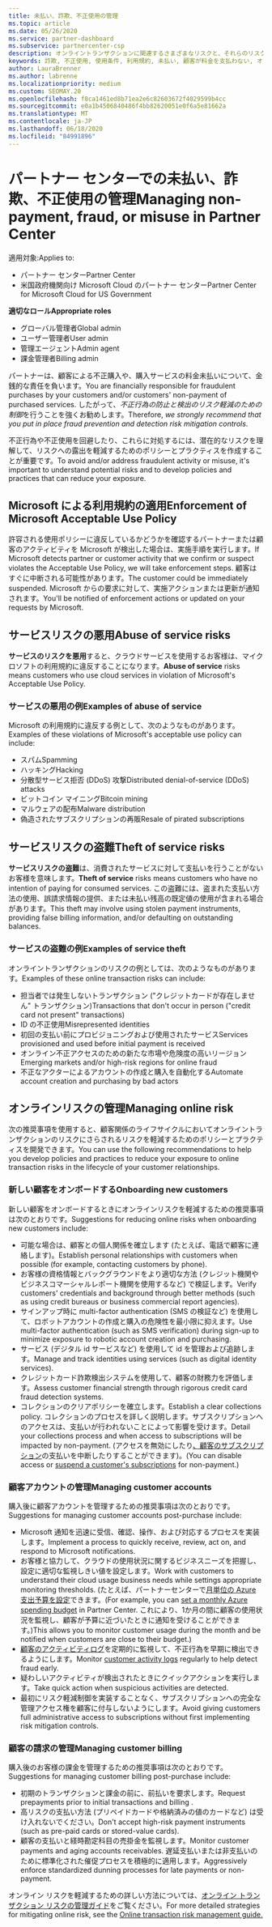```yaml
---
title: 未払い、詐欺、不正使用の管理
ms.topic: article
ms.date: 05/26/2020
ms.service: partner-dashboard
ms.subservice: partnercenter-csp
description: オンライントランザクションに関連するさまざまなリスクと、それらのリスクを管理して軽減するためのベストプラクティスについて理解することが重要です。
keywords: 詐欺, 不正使用, 使用条件, 利用規約, 未払い, 顧客が料金を支払わない, オンライン リスク, サービスの盗用, サービスの不正使用, サブスクリプションの一時停止,
author: LauraBrenner
ms.author: labrenne
ms.localizationpriority: medium
ms.custom: SEOMAY.20
ms.openlocfilehash: f8ca1461ed8b71ea2e6c82603672f4029599b4cc
ms.sourcegitcommit: e0a1b4506840486f4bb82620051e0f6a5e81662a
ms.translationtype: MT
ms.contentlocale: ja-JP
ms.lasthandoff: 06/18/2020
ms.locfileid: "84991896"
---
```

# <a name="managing-non-payment-fraud-or-misuse-in-partner-center"></a><span data-ttu-id="e53ed-104">パートナー センターでの未払い、詐欺、不正使用の管理</span><span class="sxs-lookup"><span data-stu-id="e53ed-104">Managing non-payment, fraud, or misuse in Partner Center</span></span>

<span data-ttu-id="e53ed-105">適用対象:</span><span class="sxs-lookup"><span data-stu-id="e53ed-105">Applies to:</span></span>

- <span data-ttu-id="e53ed-106">パートナー センター</span><span class="sxs-lookup"><span data-stu-id="e53ed-106">Partner Center</span></span>
- <span data-ttu-id="e53ed-107">米国政府機関向け Microsoft Cloud のパートナー センター</span><span class="sxs-lookup"><span data-stu-id="e53ed-107">Partner Center for Microsoft Cloud for US Government</span></span>

<span data-ttu-id="e53ed-108">**適切なロール**</span><span class="sxs-lookup"><span data-stu-id="e53ed-108">**Appropriate roles**</span></span>
- <span data-ttu-id="e53ed-109">グローバル管理者</span><span class="sxs-lookup"><span data-stu-id="e53ed-109">Global admin</span></span>
- <span data-ttu-id="e53ed-110">ユーザー管理者</span><span class="sxs-lookup"><span data-stu-id="e53ed-110">User admin</span></span>
- <span data-ttu-id="e53ed-111">管理エージェント</span><span class="sxs-lookup"><span data-stu-id="e53ed-111">Admin agent</span></span>
- <span data-ttu-id="e53ed-112">課金管理者</span><span class="sxs-lookup"><span data-stu-id="e53ed-112">Billing admin</span></span>

<span data-ttu-id="e53ed-113">パートナーは、顧客による不正購入や、購入サービスの料金未払いについて、金銭的な責任を負います。</span><span class="sxs-lookup"><span data-stu-id="e53ed-113">You are financially responsible for fraudulent purchases by your customers and/or customers' non-payment of purchased services.</span></span> <span data-ttu-id="e53ed-114">したがって、*不正行為の防止と検出のリスク軽減のための制御*を行うことを強くお勧めします。</span><span class="sxs-lookup"><span data-stu-id="e53ed-114">Therefore, *we strongly recommend that you put in place fraud prevention and detection risk mitigation controls*.</span></span>

<span data-ttu-id="e53ed-115">不正行為や不正使用を回避したり、これらに対処するには、潜在的なリスクを理解して、リスクへの露出を軽減するためのポリシーとプラクティスを作成することが重要です。</span><span class="sxs-lookup"><span data-stu-id="e53ed-115">To avoid and/or address fraudulent activity or misuse, it's important to understand potential risks and to develop policies and practices that can reduce your exposure.</span></span>

## <a name="enforcement-of-microsoft-acceptable-use-policy"></a><span data-ttu-id="e53ed-116">Microsoft による利用規約の適用</span><span class="sxs-lookup"><span data-stu-id="e53ed-116">Enforcement of Microsoft Acceptable Use Policy</span></span>

<span data-ttu-id="e53ed-117">許容される使用ポリシーに違反しているかどうかを確認するパートナーまたは顧客のアクティビティを Microsoft が検出した場合は、実施手順を実行します。</span><span class="sxs-lookup"><span data-stu-id="e53ed-117">If Microsoft detects partner or customer activity that we confirm or suspect violates the Acceptable Use Policy, we will take enforcement steps.</span></span> <span data-ttu-id="e53ed-118">顧客はすぐに中断される可能性があります。</span><span class="sxs-lookup"><span data-stu-id="e53ed-118">The customer could be immediately suspended.</span></span> <span data-ttu-id="e53ed-119">Microsoft からの要求に対して、実施アクションまたは更新が通知されます。</span><span class="sxs-lookup"><span data-stu-id="e53ed-119">You'll be notified of enforcement actions or updated on your requests by Microsoft.</span></span>

## <a name="abuse-of-service-risks"></a><span data-ttu-id="e53ed-120">サービスリスクの悪用</span><span class="sxs-lookup"><span data-stu-id="e53ed-120">Abuse of service risks</span></span>

<span data-ttu-id="e53ed-121">**サービスのリスクを悪用**すると、クラウドサービスを使用するお客様は、マイクロソフトの利用規約に違反することになります。</span><span class="sxs-lookup"><span data-stu-id="e53ed-121">**Abuse of service** risks means customers who use cloud services in violation of Microsoft's Acceptable Use Policy.</span></span>

### <a name="examples-of-abuse-of-service"></a><span data-ttu-id="e53ed-122">サービスの悪用の例</span><span class="sxs-lookup"><span data-stu-id="e53ed-122">Examples of abuse of service</span></span>

<span data-ttu-id="e53ed-123">Microsoft の利用規約に違反する例として、次のようなものがあります。</span><span class="sxs-lookup"><span data-stu-id="e53ed-123">Examples of these violations of Microsoft's acceptable use policy can include:</span></span>

- <span data-ttu-id="e53ed-124">スパム</span><span class="sxs-lookup"><span data-stu-id="e53ed-124">Spamming</span></span>
- <span data-ttu-id="e53ed-125">ハッキング</span><span class="sxs-lookup"><span data-stu-id="e53ed-125">Hacking</span></span>
- <span data-ttu-id="e53ed-126">分散型サービス拒否 (DDoS) 攻撃</span><span class="sxs-lookup"><span data-stu-id="e53ed-126">Distributed denial-of-service (DDoS) attacks</span></span>
- <span data-ttu-id="e53ed-127">ビットコイン マイニング</span><span class="sxs-lookup"><span data-stu-id="e53ed-127">Bitcoin mining</span></span>
- <span data-ttu-id="e53ed-128">マルウェアの配布</span><span class="sxs-lookup"><span data-stu-id="e53ed-128">Malware distribution</span></span>
- <span data-ttu-id="e53ed-129">偽造されたサブスクリプションの再販</span><span class="sxs-lookup"><span data-stu-id="e53ed-129">Resale of pirated subscriptions</span></span>

## <a name="theft-of-service-risks"></a><span data-ttu-id="e53ed-130">サービスリスクの盗難</span><span class="sxs-lookup"><span data-stu-id="e53ed-130">Theft of service risks</span></span>

<span data-ttu-id="e53ed-131">**サービスリスクの盗難**は、消費されたサービスに対して支払いを行うことがないお客様を意味します。</span><span class="sxs-lookup"><span data-stu-id="e53ed-131">**Theft of service** risks means customers who have no intention of paying for consumed services.</span></span> <span data-ttu-id="e53ed-132">この盗難には、盗まれた支払い方法の使用、誤請求情報の提供、または未払い残高の既定値の使用が含まれる場合があります。</span><span class="sxs-lookup"><span data-stu-id="e53ed-132">This theft may involve using stolen payment instruments, providing false billing information, and/or defaulting on outstanding balances.</span></span>

### <a name="examples-of-service-theft"></a><span data-ttu-id="e53ed-133">サービスの盗難の例</span><span class="sxs-lookup"><span data-stu-id="e53ed-133">Examples of service theft</span></span>

<span data-ttu-id="e53ed-134">オンライントランザクションのリスクの例としては、次のようなものがあります。</span><span class="sxs-lookup"><span data-stu-id="e53ed-134">Examples of these online transaction risks can include:</span></span>

- <span data-ttu-id="e53ed-135">担当者では発生しないトランザクション ("クレジットカードが存在しません" トランザクション)</span><span class="sxs-lookup"><span data-stu-id="e53ed-135">Transactions that don't occur in person ("credit card not present" transactions)</span></span>
- <span data-ttu-id="e53ed-136">ID の不正使用</span><span class="sxs-lookup"><span data-stu-id="e53ed-136">Misrepresented identities</span></span>
- <span data-ttu-id="e53ed-137">初回の支払い前にプロビジョニングおよび使用されたサービス</span><span class="sxs-lookup"><span data-stu-id="e53ed-137">Services provisioned and used before initial payment is received</span></span>
- <span data-ttu-id="e53ed-138">オンライン不正アクセスのための新たな市場や危険度の高いリージョン</span><span class="sxs-lookup"><span data-stu-id="e53ed-138">Emerging markets and/or high-risk regions for online fraud</span></span>
- <span data-ttu-id="e53ed-139">不正なアクターによるアカウントの作成と購入を自動化する</span><span class="sxs-lookup"><span data-stu-id="e53ed-139">Automate account creation and purchasing by bad actors</span></span>

## <a name="managing-online-risk"></a><span data-ttu-id="e53ed-140">オンラインリスクの管理</span><span class="sxs-lookup"><span data-stu-id="e53ed-140">Managing online risk</span></span>

<span data-ttu-id="e53ed-141">次の推奨事項を使用すると、顧客関係のライフサイクルにおいてオンライントランザクションのリスクにさらされるリスクを軽減するためのポリシーとプラクティスを開発できます。</span><span class="sxs-lookup"><span data-stu-id="e53ed-141">You can use the following recommendations to help you develop policies and practices to reduce your exposure to online transaction risks in the lifecycle of your customer relationships.</span></span>

### <a name="onboarding-new-customers"></a><span data-ttu-id="e53ed-142">新しい顧客をオンボードする</span><span class="sxs-lookup"><span data-stu-id="e53ed-142">Onboarding new customers</span></span>

<span data-ttu-id="e53ed-143">新しい顧客をオンボードするときにオンラインリスクを軽減するための推奨事項は次のとおりです。</span><span class="sxs-lookup"><span data-stu-id="e53ed-143">Suggestions for reducing online risks when onboarding new customers include:</span></span>

- <span data-ttu-id="e53ed-144">可能な場合は、顧客との個人関係を確立します (たとえば、電話で顧客に連絡します)。</span><span class="sxs-lookup"><span data-stu-id="e53ed-144">Establish personal relationships with customers when possible (for example, contacting customers by phone).</span></span>
- <span data-ttu-id="e53ed-145">お客様の資格情報とバックグラウンドをより適切な方法 (クレジット機関やビジネスコマーシャルレポート機関を使用するなど) で検証します。</span><span class="sxs-lookup"><span data-stu-id="e53ed-145">Verify customers' credentials and background through better methods (such as using credit bureaus or business commercial report agencies).</span></span>
- <span data-ttu-id="e53ed-146">サインアップ時に multi-factor authentication (SMS の検証など) を使用して、ロボットアカウントの作成と購入の危険性を最小限に抑えます。</span><span class="sxs-lookup"><span data-stu-id="e53ed-146">Use multi-factor authentication (such as SMS verification) during sign-up to minimize exposure to robotic account creation and purchasing.</span></span>
- <span data-ttu-id="e53ed-147">サービス (デジタル id サービスなど) を使用して id を管理および追跡します。</span><span class="sxs-lookup"><span data-stu-id="e53ed-147">Manage and track identities using services (such as digital identity services).</span></span>
- <span data-ttu-id="e53ed-148">クレジットカード詐欺検出システムを使用して、顧客の財務力を評価します。</span><span class="sxs-lookup"><span data-stu-id="e53ed-148">Assess customer financial strength through rigorous credit card fraud detection systems.</span></span>
- <span data-ttu-id="e53ed-149">コレクションのクリアポリシーを確立します。</span><span class="sxs-lookup"><span data-stu-id="e53ed-149">Establish a clear collections policy.</span></span> <span data-ttu-id="e53ed-150">コレクションのプロセスを詳しく説明します。サブスクリプションへのアクセスは、支払いが行われないことによって影響を受けます。</span><span class="sxs-lookup"><span data-stu-id="e53ed-150">Detail your collections process and when access to subscriptions will be impacted by non-payment.</span></span> <span data-ttu-id="e53ed-151">(アクセスを無効にしたり[、顧客のサブスクリプション](suspend-a-subscription.md)の支払いを中断したりすることができます)。</span><span class="sxs-lookup"><span data-stu-id="e53ed-151">(You can disable access or [suspend a customer's subscriptions](suspend-a-subscription.md) for non-payment.)</span></span>

### <a name="managing-customer-accounts"></a><span data-ttu-id="e53ed-152">顧客アカウントの管理</span><span class="sxs-lookup"><span data-stu-id="e53ed-152">Managing customer accounts</span></span>

<span data-ttu-id="e53ed-153">購入後に顧客アカウントを管理するための推奨事項は次のとおりです。</span><span class="sxs-lookup"><span data-stu-id="e53ed-153">Suggestions for managing customer accounts post-purchase include:</span></span>

- <span data-ttu-id="e53ed-154">Microsoft 通知を迅速に受信、確認、操作、および対応するプロセスを実装します。</span><span class="sxs-lookup"><span data-stu-id="e53ed-154">Implement a process to quickly receive, review, act on, and respond to Microsoft notifications.</span></span>
- <span data-ttu-id="e53ed-155">お客様と協力して、クラウドの使用状況に関するビジネスニーズを把握し、設定に適切な監視しきい値を設定します。</span><span class="sxs-lookup"><span data-stu-id="e53ed-155">Work with customers to understand their cloud usage business needs while settings appropriate monitoring thresholds.</span></span> <span data-ttu-id="e53ed-156">(たとえば、パートナーセンターで[月単位の Azure 支出予算を設定](set-an-azure-spending-budget-for-your-customers.md)できます。</span><span class="sxs-lookup"><span data-stu-id="e53ed-156">(For example, you can [set a monthly Azure spending budget](set-an-azure-spending-budget-for-your-customers.md) in Partner Center.</span></span> <span data-ttu-id="e53ed-157">これにより、1か月の間に顧客の使用状況を監視し、顧客が予算に近づいたときに通知を受けることができます。)</span><span class="sxs-lookup"><span data-stu-id="e53ed-157">This allows you to monitor customer usage during the month and be notified when customers are close to their budget.)</span></span>
- <span data-ttu-id="e53ed-158">[顧客のアクティビティログ](activity-logs.md)を定期的に監視して、不正行為を早期に検出できるようにします。</span><span class="sxs-lookup"><span data-stu-id="e53ed-158">Monitor [customer activity logs](activity-logs.md) regularly to help detect fraud early.</span></span>
- <span data-ttu-id="e53ed-159">疑わしいアクティビティが検出されたときにクイックアクションを実行します。</span><span class="sxs-lookup"><span data-stu-id="e53ed-159">Take quick action when suspicious activities are detected.</span></span>
- <span data-ttu-id="e53ed-160">最初にリスク軽減制御を実装することなく、サブスクリプションへの完全な管理アクセス権を顧客に付与しないようにします。</span><span class="sxs-lookup"><span data-stu-id="e53ed-160">Avoid giving customers full administrative access to subscriptions without first implementing risk mitigation controls.</span></span>

### <a name="managing-customer-billing"></a><span data-ttu-id="e53ed-161">顧客の請求の管理</span><span class="sxs-lookup"><span data-stu-id="e53ed-161">Managing customer billing</span></span>

<span data-ttu-id="e53ed-162">購入後のお客様の課金を管理するための推奨事項は次のとおりです。</span><span class="sxs-lookup"><span data-stu-id="e53ed-162">Suggestions for managing customer billing post-purchase include:</span></span>

- <span data-ttu-id="e53ed-163">初期のトランザクションと課金の前に、前払いを要求します。</span><span class="sxs-lookup"><span data-stu-id="e53ed-163">Request prepayments prior to initial transactions and billing .</span></span>
- <span data-ttu-id="e53ed-164">高リスクの支払い方法 (プリペイドカードや格納済みの値のカードなど) は受け入れないでください。</span><span class="sxs-lookup"><span data-stu-id="e53ed-164">Don't accept high-risk payment instruments (such as pre-paid cards or stored-value cards).</span></span>
- <span data-ttu-id="e53ed-165">顧客の支払いと経時勘定科目の売掛金を監視します。</span><span class="sxs-lookup"><span data-stu-id="e53ed-165">Monitor customer payments and aging accounts receivables.</span></span> <span data-ttu-id="e53ed-166">遅延支払いまたは非支払いのために標準化された催促プロセスを積極的に適用します。</span><span class="sxs-lookup"><span data-stu-id="e53ed-166">Aggressively enforce standardized dunning processes for late payments or non-payment.</span></span>

<span data-ttu-id="e53ed-167">オンライン リスクを軽減するための詳しい方法については、[オンライン トランザクション リスクの管理ガイド](https://assets.windowsphone.com/7d885238-e13b-4f10-a682-3d5adacd2859/CSP-PartnerRiskGuide-APSFinal_InvariantCulture_Default.zip)をご覧ください。</span><span class="sxs-lookup"><span data-stu-id="e53ed-167">For more detailed strategies for mitigating online risk, see the [Online transaction risk management guide.](https://assets.windowsphone.com/7d885238-e13b-4f10-a682-3d5adacd2859/CSP-PartnerRiskGuide-APSFinal_InvariantCulture_Default.zip)</span></span>
